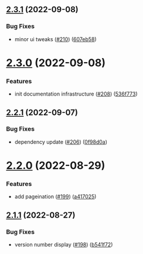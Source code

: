 ## [2.3.1](https://github.com/EddieHubCommunity/good-first-issue-finder/compare/v2.3.0...v2.3.1) (2022-09-08)


### Bug Fixes

* minor ui tweaks ([#210](https://github.com/EddieHubCommunity/good-first-issue-finder/issues/210)) ([607eb58](https://github.com/EddieHubCommunity/good-first-issue-finder/commit/607eb585e1b5379b9a8c3209f0429f8ba89de291))



# [2.3.0](https://github.com/EddieHubCommunity/good-first-issue-finder/compare/v2.2.1...v2.3.0) (2022-09-08)


### Features

* init documentation infrastructure ([#208](https://github.com/EddieHubCommunity/good-first-issue-finder/issues/208)) ([536f773](https://github.com/EddieHubCommunity/good-first-issue-finder/commit/536f77319bb8812208a31bb5805b3096f270708d))



## [2.2.1](https://github.com/EddieHubCommunity/good-first-issue-finder/compare/v2.2.0...v2.2.1) (2022-09-07)


### Bug Fixes

* dependency update ([#206](https://github.com/EddieHubCommunity/good-first-issue-finder/issues/206)) ([0f98d0a](https://github.com/EddieHubCommunity/good-first-issue-finder/commit/0f98d0ab2c788673d617b4234bca5798ebd17b27))



# [2.2.0](https://github.com/EddieHubCommunity/good-first-issue-finder/compare/v2.1.1...v2.2.0) (2022-08-29)


### Features

* add pageination ([#199](https://github.com/EddieHubCommunity/good-first-issue-finder/issues/199)) ([a417025](https://github.com/EddieHubCommunity/good-first-issue-finder/commit/a41702594358ccdbcb96f2607ccf529d58cb70f0))



## [2.1.1](https://github.com/EddieHubCommunity/good-first-issue-finder/compare/v2.1.0...v2.1.1) (2022-08-27)


### Bug Fixes

* version number display ([#198](https://github.com/EddieHubCommunity/good-first-issue-finder/issues/198)) ([b541f72](https://github.com/EddieHubCommunity/good-first-issue-finder/commit/b541f7288ae9550ccf4ec0eee95d4bbe41aab178))



